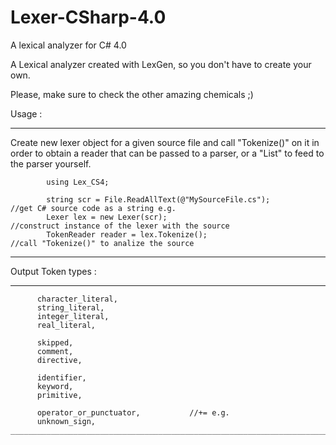 # Lexer-CSharp-4.0
A lexical analyzer for C# 4.0

A Lexical analyzer created with LexGen, so you don't have to create your own.

Please, make sure to check the other amazing chemicals ;)

Usage :
___________________________________________________________________________________________________________________________
Create new lexer object for a given source file
and call "Tokenize()" on it in order to obtain a reader that 
can be passed to a parser, or a "List<Token>" to feed to the parser yourself.

            using Lex_CS4;
            
            string scr = File.ReadAllText(@"MySourceFile.cs");          //get C# source code as a string e.g.
            Lexer lex = new Lexer(scr);                                 //construct instance of the lexer with the source
            TokenReader reader = lex.Tokenize();                        //call "Tokenize()" to analize the source
___________________________________________________________________________________________________________________________

Output Token types :
___________________________________________________________________________________________________________________________
          character_literal,
          string_literal,
          integer_literal,
          real_literal,

          skipped,
          comment,
          directive,

          identifier,
          keyword,
          primitive,

          operator_or_punctuator,			//+= e.g.
          unknown_sign, ___________________________________________________________________________________________________________________________
